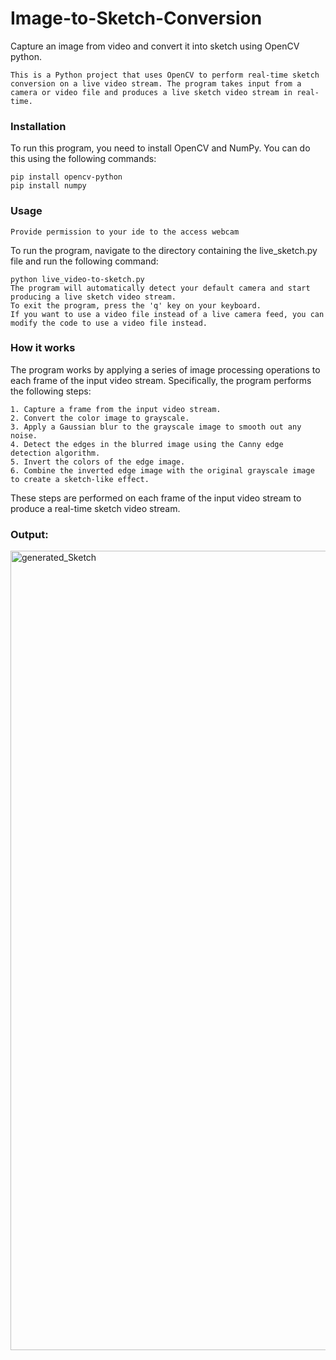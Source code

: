 # Image-to-Sketch-Conversion
Capture an image from video and convert it into sketch using OpenCV python.

    
    This is a Python project that uses OpenCV to perform real-time sketch conversion on a live video stream. The program takes input from a camera or video file and produces a live sketch video stream in real-time.
    
### Installation
To run this program, you need to install OpenCV and NumPy. You can do this using the following commands:

    pip install opencv-python
    pip install numpy

### Usage
    
    Provide permission to your ide to the access webcam 
    
To run the program, navigate to the directory containing the live_sketch.py file and run the following command:

    python live_video-to-sketch.py    
    The program will automatically detect your default camera and start producing a live sketch video stream. 
    To exit the program, press the 'q' key on your keyboard.
    If you want to use a video file instead of a live camera feed, you can modify the code to use a video file instead.

### How it works

The program works by applying a series of image processing operations to each frame of the input video stream. Specifically, the program performs the   following steps:

    1. Capture a frame from the input video stream.
    2. Convert the color image to grayscale.
    3. Apply a Gaussian blur to the grayscale image to smooth out any noise.
    4. Detect the edges in the blurred image using the Canny edge detection algorithm.
    5. Invert the colors of the edge image.
    6. Combine the inverted edge image with the original grayscale image to create a sketch-like effect.

These steps are performed on each frame of the input video stream to produce a real-time sketch video stream.

### Output:

<img width="1279" alt="generated_Sketch" src="https://user-images.githubusercontent.com/90651908/219996453-709175a1-2ff6-48a7-8dd8-3ec98d4531e0.png">

